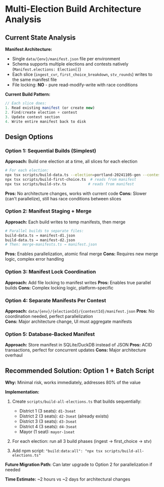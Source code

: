 # Multi-Election Build Architecture Analysis

## Current State Analysis

**Manifest Architecture:**
- Single `data/{env}/manifest.json` file per environment
- Schema supports multiple elections and contests natively (`Manifest.elections: Election[]`)
- Each slice (`ingest_cvr`, `first_choice_breakdown`, `stv_rounds`) writes to the same manifest file
- File locking: **NO** - pure read-modify-write with race conditions

**Current Build Pattern:**
```typescript
// Each slice does:
1. Read existing manifest (or create new)
2. Find/create election + contest 
3. Update contest section
4. Write entire manifest back to disk
```

## Design Options

### Option 1: Sequential Builds (Simplest)
**Approach:** Build one election at a time, all slices for each election
```bash
# For each election:
npx tsx scripts/build-data.ts --election=portland-20241105-gen --contest=d1-3seat --src-csv=...
npx tsx scripts/build-first-choice.ts  # reads from manifest
npx tsx scripts/build-stv.ts          # reads from manifest
```

**Pros:** No architecture changes, works with current code
**Cons:** Slower (can't parallelize), still has race conditions between slices

### Option 2: Manifest Staging + Merge
**Approach:** Each build writes to temp manifests, then merge
```bash
# Parallel builds to separate files:
build-data.ts → manifest-d1.json
build-data.ts → manifest-d2.json  
# Then: merge-manifests.ts → manifest.json
```

**Pros:** Enables parallelization, atomic final merge
**Cons:** Requires new merge logic, complex error handling

### Option 3: Manifest Lock Coordination
**Approach:** Add file locking to manifest writes
**Pros:** Enables true parallel builds
**Cons:** Complex locking logic, platform-specific

### Option 4: Separate Manifests Per Contest
**Approach:** `data/{env}/{electionId}/{contestId}/manifest.json`
**Pros:** No coordination needed, perfect parallelization  
**Cons:** Major architecture change, UI must aggregate manifests

### Option 5: Database-Backed Manifest
**Approach:** Store manifest in SQLite/DuckDB instead of JSON
**Pros:** ACID transactions, perfect for concurrent updates
**Cons:** Major architecture overhaul

## Recommended Solution: Option 1 + Batch Script

**Why:** Minimal risk, works immediately, addresses 80% of the value

**Implementation:**
1. Create `scripts/build-all-elections.ts` that builds sequentially:
   - District 1 (3 seats): `d1-3seat`
   - District 2 (3 seats): `d2-3seat` (already exists)
   - District 3 (3 seats): `d3-3seat` 
   - District 4 (3 seats): `d4-3seat`
   - Mayor (1 seat): `mayor-1seat`

2. For each election: run all 3 build phases (ingest → first_choice → stv)

3. Add npm script: `"build:data:all": "npx tsx scripts/build-all-elections.ts"`

**Future Migration Path:** Can later upgrade to Option 2 for parallelization if needed

**Time Estimate:** ~2 hours vs ~2 days for architectural changes